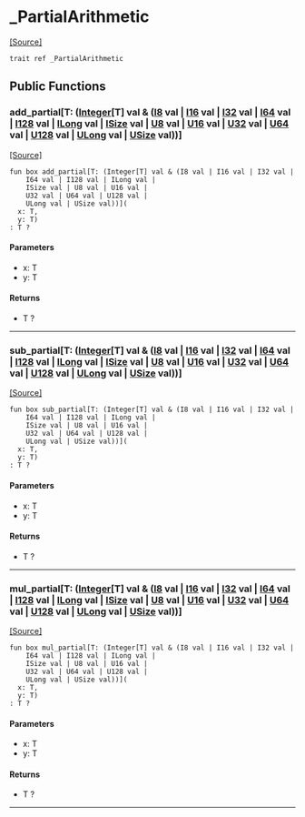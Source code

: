 # _PartialArithmetic
<span class="source-link">[[Source]](src/builtin/_partial_arithmetic.md#L2)</span>
```pony
trait ref _PartialArithmetic
```

## Public Functions

### add_partial\[T: ([Integer](builtin-Integer.md)\[T\] val & ([I8](builtin-I8.md) val | [I16](builtin-I16.md) val | [I32](builtin-I32.md) val | [I64](builtin-I64.md) val | [I128](builtin-I128.md) val | [ILong](builtin-ILong.md) val | [ISize](builtin-ISize.md) val | [U8](builtin-U8.md) val | [U16](builtin-U16.md) val | [U32](builtin-U32.md) val | [U64](builtin-U64.md) val | [U128](builtin-U128.md) val | [ULong](builtin-ULong.md) val | [USize](builtin-USize.md) val))\]
<span class="source-link">[[Source]](src/builtin/_partial_arithmetic.md#L3)</span>


```pony
fun box add_partial[T: (Integer[T] val & (I8 val | I16 val | I32 val | 
    I64 val | I128 val | ILong val | 
    ISize val | U8 val | U16 val | 
    U32 val | U64 val | U128 val | 
    ULong val | USize val))](
  x: T,
  y: T)
: T ?
```
#### Parameters

*   x: T
*   y: T

#### Returns

* T ?

---

### sub_partial\[T: ([Integer](builtin-Integer.md)\[T\] val & ([I8](builtin-I8.md) val | [I16](builtin-I16.md) val | [I32](builtin-I32.md) val | [I64](builtin-I64.md) val | [I128](builtin-I128.md) val | [ILong](builtin-ILong.md) val | [ISize](builtin-ISize.md) val | [U8](builtin-U8.md) val | [U16](builtin-U16.md) val | [U32](builtin-U32.md) val | [U64](builtin-U64.md) val | [U128](builtin-U128.md) val | [ULong](builtin-ULong.md) val | [USize](builtin-USize.md) val))\]
<span class="source-link">[[Source]](src/builtin/_partial_arithmetic.md#L7)</span>


```pony
fun box sub_partial[T: (Integer[T] val & (I8 val | I16 val | I32 val | 
    I64 val | I128 val | ILong val | 
    ISize val | U8 val | U16 val | 
    U32 val | U64 val | U128 val | 
    ULong val | USize val))](
  x: T,
  y: T)
: T ?
```
#### Parameters

*   x: T
*   y: T

#### Returns

* T ?

---

### mul_partial\[T: ([Integer](builtin-Integer.md)\[T\] val & ([I8](builtin-I8.md) val | [I16](builtin-I16.md) val | [I32](builtin-I32.md) val | [I64](builtin-I64.md) val | [I128](builtin-I128.md) val | [ILong](builtin-ILong.md) val | [ISize](builtin-ISize.md) val | [U8](builtin-U8.md) val | [U16](builtin-U16.md) val | [U32](builtin-U32.md) val | [U64](builtin-U64.md) val | [U128](builtin-U128.md) val | [ULong](builtin-ULong.md) val | [USize](builtin-USize.md) val))\]
<span class="source-link">[[Source]](src/builtin/_partial_arithmetic.md#L11)</span>


```pony
fun box mul_partial[T: (Integer[T] val & (I8 val | I16 val | I32 val | 
    I64 val | I128 val | ILong val | 
    ISize val | U8 val | U16 val | 
    U32 val | U64 val | U128 val | 
    ULong val | USize val))](
  x: T,
  y: T)
: T ?
```
#### Parameters

*   x: T
*   y: T

#### Returns

* T ?

---

